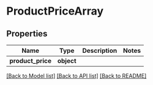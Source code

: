 # ProductPriceArray

## Properties
Name | Type | Description | Notes
------------ | ------------- | ------------- | -------------
**product_price** | **object** |  | 

[[Back to Model list]](../README.md#documentation-for-models) [[Back to API list]](../README.md#documentation-for-api-endpoints) [[Back to README]](../README.md)

